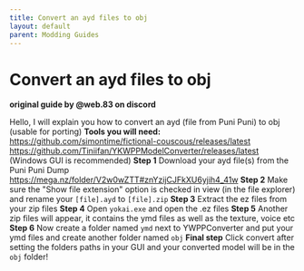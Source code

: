 ```yaml
---
title: Convert an ayd files to obj
layout: default
parent: Modding Guides
---
```

# Convert an ayd files to obj

**original guide by @web.83 on discord**

Hello, I will explain you how to convert an ayd (file from Puni Puni) to obj (usable for porting)
__Tools you will need:__
https://github.com/simontime/fictional-couscous/releases/latest
https://github.com/Tiniifan/YKWPPModelConverter/releases/latest (Windows GUI is recommended)
__Step 1__
Download your ayd file(s) from the Puni Puni Dump https://mega.nz/folder/V2w0wZTT#znYzijCJFkXU6yjih4_41w
__Step 2__
Make sure the "Show file extension" option is checked in view (in the file explorer) and rename your ``[file].ayd`` to ``[file].zip``
__Step 3__
Extract the ez files from your zip files
__Step 4__
Open ``yokai.exe`` and open the .ez files
__Step 5__
Another zip files will appear, it contains the ymd files as well as the texture, voice etc
__Step 6__
Now create a folder named ``ymd`` next to YWPPConverter and put your ymd files and create another folder named ``obj`` 
__Final step__
Click convert after setting the folders paths in your GUI and your converted model will be in the ``obj`` folder!